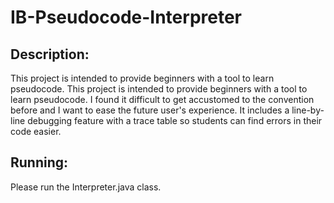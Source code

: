 # IB-Pseudocode-Interpreter

## Description:
  This project is intended to provide beginners with a tool to learn 
pseudocode. This project is intended to provide beginners with a tool to learn
pseudocode. I found it difficult to get accustomed to the convention before
and I want to ease the future user's experience. It includes a line-by-line 
debugging feature with a trace table so students can find errors in their code
easier.

## Running:
  Please run the Interpreter.java class.  
